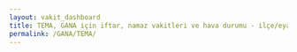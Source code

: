 ```yaml
---
layout: vakit_dashboard
title: TEMA, GANA için iftar, namaz vakitleri ve hava durumu - ilçe/eyalet seç
permalink: /GANA/TEMA/
---
```


<script type="text/javascript">
  var GLOBAL_COUNTRY = 'GANA';
  var GLOBAL_CITY = 'TEMA';
  var GLOBAL_STATE = '';
  var lat = 72;
  var lon = 21;
</script>
